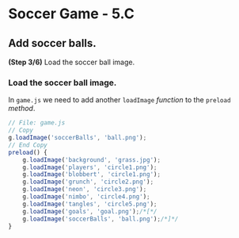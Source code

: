 # Soccer Game - 5.C

## Add soccer balls.

**(Step 3/6)** Load the soccer ball image.

### Load the soccer ball image.

In `game.js` we need to add another `loadImage` _function_ to the `preload` _method_.

```javascript
// File: game.js
// Copy
g.loadImage('soccerBalls', 'ball.png');
// End Copy
preload() {
	g.loadImage('background', 'grass.jpg');
	g.loadImage('players', 'circle1.png');
	g.loadImage('blobbert', 'circle1.png');
	g.loadImage('grunch', 'circle2.png');
	g.loadImage('neon', 'circle3.png');
	g.loadImage('nimbo', 'circle4.png');
	g.loadImage('tangles', 'circle5.png');
	g.loadImage('goals', 'goal.png');/*[*/
	g.loadImage('soccerBalls', 'ball.png');/*]*/
}
```
